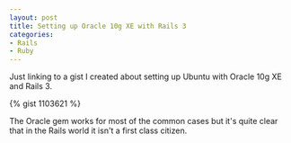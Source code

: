 ```yaml
---
layout: post
title: Setting up Oracle 10g XE with Rails 3
categories:
- Rails
- Ruby
---
```

Just linking to a gist I created about setting up Ubuntu with Oracle 10g XE and Rails 3.

{% gist 1103621 %}

The Oracle gem works for most of the common cases but it's quite clear that in
the Rails world it isn't a first class citizen.
